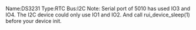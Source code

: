 Name:DS3231
Type:RTC
Bus:I2C
Note: Serial port of 5010 has used IO3 and IO4. The I2C device could only use IO1 and IO2. 
And call rui_device_sleep(1) before your device init.